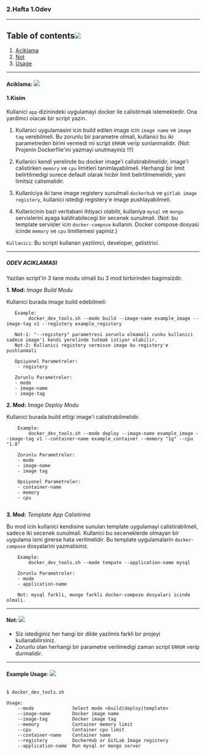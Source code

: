 

### 2.Hafta 1.Odev
---

## Table of contents[![](./docs/img/pin.svg)](#table-of-contents)

1. [Aciklama](#aciklama)
2. [Not](#not)
3. [Usage](#usage)

---

#### Aciklama: [![](./docs/img/pin.svg)](#aciklama)

#### 1.Kisim

Kullanici `app` dizinindeki uygulamayi docker ile calistirmak istemektedir. Ona yardimci olacak bir script yazin.

1. Kullanici uygulamasini icin build edilen image icin `image name` ve `image tag` verebilmeli. Bu zorunlu 
   bir parametre olmali, kullanici bu iki parametreden birini vermedi mi script `ERROR` verip sonlanmalidir.
   (Not: Projenin Dockerfile'ini yazmayi unutmayiniz !!!)

2. Kullanici kendi yerelinde bu docker image'i calistirabilmelidir, image'i calistirken `memory` ve `cpu` limitleri
   tanimlayabilmeli. Herhangi bir limit belirtilmedigi surece default olarak hicbir limit belirtilmemelidir, yani 
   limitsiz calismalidir.

3. Kullaniciya iki tane image registery sunulmali `dockerhub` ve `gitlab image registery`, kullanici istedigi registery'e image pushlayabilmeli.

4. Kullanicinin bazi veritabani ihtiyaci olabilir, kullaniya `mysql` ve `mongo` servislerini ayaga kaldirabilecegi bir secenek sunulmali.
   (Not: bu template servisler icin `docker-compose` kullanin. Docker compose dosyasi icinde `memory` ve `cpu` limitlemesi yapiniz.)


`Kullanici`: Bu scripti kullanan yazilimci, developer, gelistirici.

---

##### ODEV ACIKLAMASI ####

Yazilan script'in 3 tane modu olmali bu 3 mod birbirinden bagimsizdir.

**1. Mod:** *Image Build Modu*

   Kullanici burada image build edebilmeli:

```shell
   Example:
        docker_dev_tools.sh --mode build --image-name example_image --image-tag v1 --registery example_registery     
    
   Not-1: "--registery" parametresi zorunlu olmamali cunku kullanici sadece image'i kendi yerelinde tutmak istiyor olabilir.  
   Not-2: Kullanici registery vermisse image bu registery'e pushlanmali
   
   Opsiyonel Parametreler:
    - registery
   
   Zorunlu Parametreler:
   - mode
   - image-name
   - image-tag
```

**2. Mod:** *Image Deploy Modu*

Kullanici burada build ettigi image'i calistirabilmelidir.

```shell
    Example: 
        docker_dev_tools.sh --mode deploy --image-name example_image --image-tag v1 --container-name example_container --memory "1g" --cpu "1.0"
    
    Zorunlu Parametreler:
    - mode
    - image-name
    - image tag
    
    Opsiyonel Parametreler:
    - container-name
    - memory
    - cpu 
          
```

**3. Mod:** *Template App Calistirma*

Bu mod icin kullanici kendisine sunulan template uygulamayi calistirabilmeli, sadece iki secenek sunulmali.
Kullanici bu seceneklerde olmayan bir uygulama ismi girerse hata verilmelidir. Bu template uygulamalarin `docker-compose` 
dosyalarini yazmalisiniz.

```shell
    Example: 
        docker_dev_tools.sh --mode tempate --application-name mysql
    
    Zorunlu Parametreler:
    - mode
    - application-name
    
    Not: mysql farkli, mongo farkli docker-compose dosyalari icinde olmali.
```




---

#### Not: [![](./docs/img/pin.svg)](#not)

- Siz istediginiz her hangi bir dilde yazilmis farkli bir projeyi kullanabilirsiniz.
- Zorunlu olan herhangi bir parametre verilmedigi zaman script `ERROR` verip durmalidir.
---


#### Example Usage: [![](./docs/img/pin.svg)](#usage)


```shell

$ docker_dev_tools.sh

Usage:
    --mode              Select mode <build|deploy|template> 
    --image-name        Docker image name
    --image-tag         Docker image tag
    --memory            Container memory limit
    --cpu               Container cpu limit
    --container-name    Container name
    --registery         DocherHub or GitLab Image registery
    --application-name  Run mysql or mongo server
```

